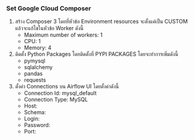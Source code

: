 ### Set Google Cloud Composer

1. สร้าง Composer 3 โดยที่หัวข้อ Environment resources จะตั้งแค่เป็น CUSTOM แล้วจะแก้ไขในหัวข้อ Worker ดังนี้
    - Maximum number of workers: 1
    - CPU: 1
    - Memory: 4
2. ติดตั้ง Python Packages โดยติดตั้งที่ PYPI PACKAGES โดยจะทำการเพิ่มดังนี้
    - pymysql
    - sqlalchemy
    - pandas
    - requests
3. ตั้งค่า Connections บน Airflow UI โดยตั้งค่าดังนี้
    - Connection Id: mysql_default
    - Connection Type: MySQL
    - Host:
    - Schema: 
    - Login: 
    - Password: 
    - Port: 

